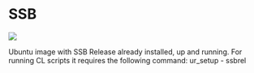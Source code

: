 # SSB

[![](https://badge.imagelayers.io/gschnyder/ssb:release.svg)](https://imagelayers.io/?images=gschnyder/ssb:release 'Get your own badge on imagelayers.io')

Ubuntu image with SSB Release already installed, up and running.
For running CL scripts it requires the following command: ur_setup - ssbrel
